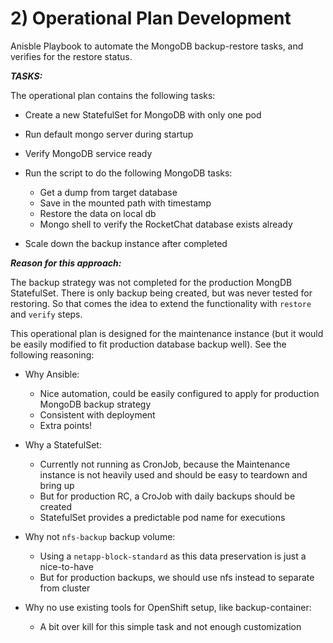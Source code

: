 # 2) Operational Plan Development

Anisble Playbook to automate the MongoDB backup-restore tasks, and verifies for the restore status.

***TASKS:***

The operational plan contains the following tasks:

- Create a new StatefulSet for MongoDB with only one pod
- Run default mongo server during startup
- Verify MongoDB service ready

- Run the script to do the following MongoDB tasks:
  - Get a dump from target database
  - Save in the mounted path with timestamp
  - Restore the data on local db
  - Mongo shell to verify the RocketChat database exists already

- Scale down the backup instance after completed


***Reason for this approach:***

The backup strategy was not completed for the production MongDB StatefulSet. There is only backup being created, but was never tested for restoring. So that comes the idea to extend the functionality with `restore` and `verify` steps. 

This operational plan is designed for the maintenance instance (but it would be easily modified to fit production database backup well). See the following reasoning:
- Why Ansible:
  - Nice automation, could be easily configured to apply for production MongoDB backup strategy
  - Consistent with deployment
  - Extra points!

- Why a StatefulSet:
  - Currently not running as CronJob, because the Maintenance instance is not heavily used and should be easy to teardown and bring up
  - But for production RC, a CroJob with daily backups should be created
  - StatefulSet provides a predictable pod name for executions

- Why not `nfs-backup` backup volume:
  - Using a `netapp-block-standard` as this data preservation is just a nice-to-have
  - But for production backups, we should use nfs instead to separate from cluster

- Why no use existing tools for OpenShift setup, like backup-container:
  - A bit over kill for this simple task and not enough customization
